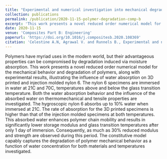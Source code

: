 ```yaml
---
title: "Experimental and numerical investigation into mechanical degradation of polymers"
collection: publications
permalink: /publication/2020-11-15-polymer-degradation-comp-b
excerpt: 'This work presents a novel reduced order numerical model for the mechanical behavior and degradation of polymers, along with experimental results, illustrating the influence of water absorption on 3D printed and injection molded nylon 6.'
date: 2020-11-15
venue: 'Composites Part B: Engineering'
paperurl: 'https://doi.org/10.1016/j.compositesb.2020.108369'
citation: 'Celestine A.N, Agrawal V. and Runnels B., Experimental and numerical investigations into mechanical degradation of polymers, <i>Composites Part B</i>, <b>201</b> (2020), 108369.'
---
```


Polymers have myriad uses in the modern world, but their advantageous properties can be compromised by degradation induced via moisture absorption. This work presents a novel reduced order numerical model for the mechanical behavior and degradation of polymers, along with experimental results, illustrating the influence of water absorption on 3D printed and injection molded nylon 6. The nylon 6 specimens are immersed in water at 21C and 70C, temperatures above and below the glass transition temperature. Both the water absorption behavior and the influence of the absorbed water on thermomechanical and tensile properties are investigated. The hygroscopic nylon 6 absorbs up to 10% water when immersed at 21C. The rate of absorption for the 3D printed specimens is higher than that of the injection molded specimens at both temperatures. This absorbed water enhances polymer chain mobility and results in significantly lower storage modulus and glass transition temperatures after only 1 day of immersion. Consequently, as much as 30% reduced modulus and strength are observed during this period. The constitutive model capably captures the degradation of polymer mechanical behavior as a function of water concentration for both materials and temperatures investigated.